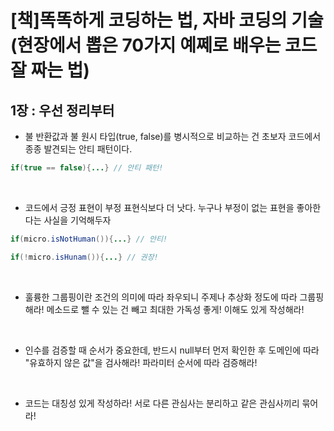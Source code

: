 # [책]똑똑하게 코딩하는 법, 자바 코딩의 기술(현장에서 뽑은 70가지 예쩨로 배우는 코드 잘 짜는 법)

## 1장 : 우선 정리부터
- 불 반환값과 불 원시 타입(true, false)를 병시적으로 비교하는 건 초보자 코드에서 종종 발견되는 안티 패턴이다.

```java
if(true == false){...} // 안티 패턴!
```

<br>

- 코드에서 긍정 표현이 부정 표현식보다 더 낫다. 누구나 부정이 없는 표현을 좋아한다는 사실을 기억해두자

```java
if(micro.isNotHuman()){...} // 안티!

if(!micro.isHunam()){...} // 권장!
```

<br>

- 훌륭한 그룹핑이란 조건의 의미에 따라 좌우되니 주제나 추상화 정도에 따라 그룹핑해라! 메소드로 뺄 수 있는 건 빼고 최대한 가독성 좋게! 이해도 있게 작성해라!

<br>

- 인수를 검증할 때 순서가 중요한데, 반드시 null부터 먼저 확인한 후 도메인에 따라 "유효하지 않은 값"을 검사해라! 파라미터 순서에 따라 검증해라!

<br>

- 코드는 대칭성 있게 작성하라! 서로 다른 관심사는 분리하고 같은 관심사끼리 묶어라!

<br>
